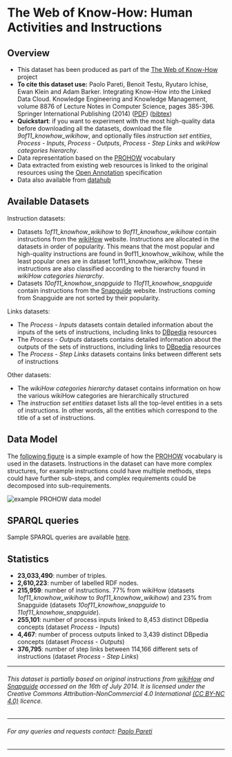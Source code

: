 # The Web of Know-How: Human Activities and Instructions

## Overview

* This dataset has been produced as part of the [The Web of Know-How](http://homepages.inf.ed.ac.uk/s1054760/prohow/index.htm) project
* **To cite this dataset use:**
Paolo Pareti, Benoit Testu, Ryutaro Ichise, Ewan Klein and Adam Barker. Integrating Know-How into the Linked Data Cloud. Knowledge Engineering and Knowledge Management, volume 8876 of Lecture Notes in Computer Science, pages 385-396. Springer International Publishing (2014) 
([PDF](http://homepages.inf.ed.ac.uk/s1054760/papers/pareti_ekaw_2014.pdf)) ([bibtex](http://homepages.inf.ed.ac.uk/s1054760/bibtex/pareti2014b.bib))
* **Quickstart**: if you want to experiment with the most high-quality data before downloading all the datasets, download the file *9of11_knowhow_wikihow*, and optionally files *instruction set entities*, *Process - Inputs*, *Process - Outputs*, *Process - Step Links* and *wikiHow categories hierarchy*.
* Data representation based on the [PROHOW](http://w3id.org/prohow#) vocabulary
* Data extracted from existing web resources is linked to the original resources using the [Open Annotation](http://www.openannotation.org/spec/core/) specification
* Data also available from [datahub](https://datahub.io/dataset/human-activities-and-instructions)

## Available Datasets

Instruction datasets:

- Datasets *1of11_knowhow_wikihow* to *9of11_knowhow_wikihow* contain instructions from the [wikiHow](http://www.wikihow.com/) website. Instructions are allocated in the datasets in order of popularity. This means that the most popular and high-quality instructions are found in 9of11_knowhow_wikihow, while the least popular ones are in dataset 1of11_knowhow_wikihow. These instructions are also classified according to the hierarchy found in *wikiHow categories hierarchy*.
- Datasets *10of11_knowhow_snapguide* to *11of11_knowhow_snapguide* contain instructions from the [Snapguide](https://snapguide.com/) website. Instructions coming from Snapguide are not sorted by their popularity.

Links datasets:

- The *Process - Inputs* datasets contain detailed information about the inputs of the sets of instructions, including links to [DBpedia](http://wiki.dbpedia.org/) resources
- The *Process - Outputs* datasets contains detailed information about the outputs of the sets of instructions, including links to [DBpedia](http://wiki.dbpedia.org/) resources
- The *Process - Step Links* datasets contains links between different sets of instructions

Other datasets:

- The *wikiHow categories hierarchy* dataset contains information on how the various wikiHow categories are hierarchically structured
- The *instruction set entities* dataset lists all the top-level entities in a sets of instructions. In other words, all the entities which correspond to the title of a set of instructions.

## Data Model

The [following figure](http://paolopareti.uk/prohow/PROHOW_DataModel_Example.pdf) is a simple example of how the [PROHOW](http://w3id.org/prohow#) vocabulary is used in the datasets. Instructions in the dataset can have more complex structures, for example instructions could have multiple methods, steps could have further sub-steps, and complex requirements could be decomposed into sub-requirements.

![example PROHOW data model](http://paolopareti.uk/prohow/PROHOW_DataModel_Example.jpg)

## SPARQL queries

Sample SPARQL queries are available [here](https://github.com/paolo7/KnowHowDataset/blob/master/SPARQL.md).

## Statistics

* **23,033,490**: number of triples.
* **2,610,223**: number of labelled RDF nodes.
* **215,959**: number of instructions.
77% from wikiHow (datasets *1of11_knowhow_wikihow* to *9of11_knowhow_wikihow*) and 23% from Snapguide (datasets *10of11_knowhow_snapguide* to *11of11_knowhow_snapguide*).
* **255,101**: number of process inputs linked to 8,453 distinct DBpedia concepts (dataset *Process - Inputs*)
* **4,467**: number of process outputs linked to 3,439 distinct DBpedia concepts (dataset *Process - Outputs*)
* **376,795**: number of step links between 114,166 different sets of instructions (dataset *Process - Step Links*)

------

###### This dataset is partially based on original instructions from [wikiHow](http://www.wikihow.com/) and [Snapguide](https://snapguide.com/) accessed on the 16th of July 2014. It is licensed under the Creative Commons Attribution-NonCommercial 4.0 International [(CC BY-NC 4.0)](http://creativecommons.org/licenses/by-nc/4.0/) licence.

------

###### For any queries and requests contact: [Paolo Pareti](https://w3id.org/people/paolo)

------

